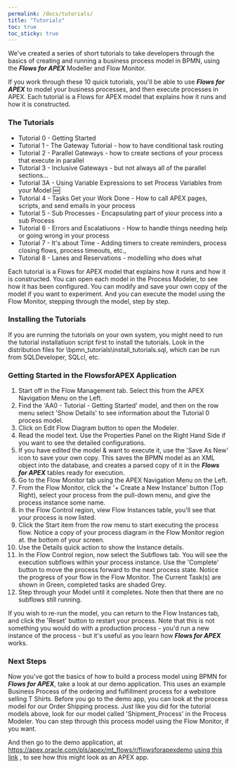 ```yaml
---
permalink: /docs/tutorials/
title: "Tutorials"
toc: true
toc_sticky: true
---
```

We've created a series of short tutorials to take developers through the basics of creating and running a business process model in BPMN, using the <b><i>Flows for APEX</i></b> Modeller and Flow Monitor.

If you work through these 10 quick tutorials, you'll be able to use <b><i>Flows for APEX</i></b> to model your business processes, and then execute processes in APEX.
Each tutorial is a Flows for APEX model that explains how it runs and how it is constructed.

### The Tutorials

* Tutorial 0 - Getting Started
* Tutorial 1 - The Gateway Tutorial - how to have conditional task routing
* Tutorial 2 - Parallel Gateways - how to create sections of your process that execute in parallel
* Tutorial 3 - Inclusive Gateways - but not always all of the parallel sections...
* Tutorial 3A - Using Variable Expressions to set Process Variables from your Model 🆕
* Tutorial 4 - Tasks Get your Work Done - How to call APEX pages, scripts, and send emails in your process
* Tutorial 5 - Sub Processes - Encapsulating part of yiour process into a sub Process
* Tutorial 6 - Errors and Escalatiuons - How to handle things needing help or going wrong in your process
* Tutorial 7 - It's about Time - Adding timers to create reminders, process closing flows, process timeouts, etc.,
* Tutorial 8 - Lanes and Reservations - modelling who does what

Each tutorial is a Flows for APEX model that explains how it runs and how it is constructed.  You can open each model in the Process Modeler, to see how it has been configured.  You can modify and save your own copy of the model if you want to experiment.  And you can execute the model using the Flow Monitor, stepping through the model, step by step.</p>

### Installing the Tutorials

If you are running the tutorials on your own system, you might need to run the tutorial installatiuon script first to install the tutorials.  Look in the distribution files for \bpmn_tutorials\install_tutorials.sql, which can be run from SQLDeveloper, SQLcl, etc.

### Getting Started in the FlowsforAPEX Application

1. Start off in the Flow Management tab.  Select this from the APEX Navigation Menu on the Left.
2. Find the 'AA0 - Tutorial - Getting Started' model, and then on the row menu select 'Show Details' to see information about the Tutorial 0 process model.
3. Click on Edit Flow Diagram button to open the Modeler.
4. Read the model text.  Use the Properties Panel on the Right Hand Side if you want to see the detailed configurations.
5. If you have edited the model & want to execute it, use the 'Save As New' icon to save your own copy.  This saves the BPMN model as an XML object into the database, and creates a parsed copy of it in the <b><i>Flows for APEX</i></b> tables ready for execution.
6. Go to the Flow Monitor tab using the APEX Navigation Menu on the Left.
7. From the Flow Monitor, click the '+ Create a New Instance' button (Top Right), select your process from the pull-down menu, and give the process instance some name.
8. In the Flow Control region, view Flow Instances table, you'll see that your process is now listed.
9. Click the Start item from the row menu to start executing the process flow.  Notice a copy of your process diagram in the Flow Monitor region at. the bottom of your screen.
10. Use the Details quick action to show the Instance details.
11. In the Flow Control region, now select the Subflows tab.  You will see the execution subflows within your process instance.  Use the 'Complete' button to move the process forward to the next process state.  Notice the progress of your flow in the Flow Monitor.  The Current Task(s) are shown in Green, completed tasks are shaded Grey.
12. Step through your Model until it completes.  Note then that there are no subflows still running.

If you wish to re-run the model, you can return to the Flow Instances tab, and click the 'Reset' button to restart your process.  Note that this is not something you would do with a production process - you'd run a new instance of the process -  but it's useful as you learn how <i><b>Flows for APEX</b></i> works.

### Next Steps

Now you've got the basics of how to build a process model using BPMN for <b><i>Flows for APEX</i></b>, take a look at our demo application.  This uses an example Business Process of the ordering and fulfillment process for a webstore selling T Shirts.
Before you go to the demo app, you can look at the process model for our Order Shipping process.  Just like you did for the tutorial models above, look for our model called 'Shipment_Process' in the Process Modeler.
You can step through this process model using the Flow Monitor, if you want.

And then go to the demo application, at  https://apex.oracle.com/pls/apex/mt_flows/r/flowsforapexdemo [using this link](https://apex.oracle.com/pls/apex/mt_flows/r/flowsforapexdemo "Flows for APEX demo") , to see how this might look as an APEX app.

